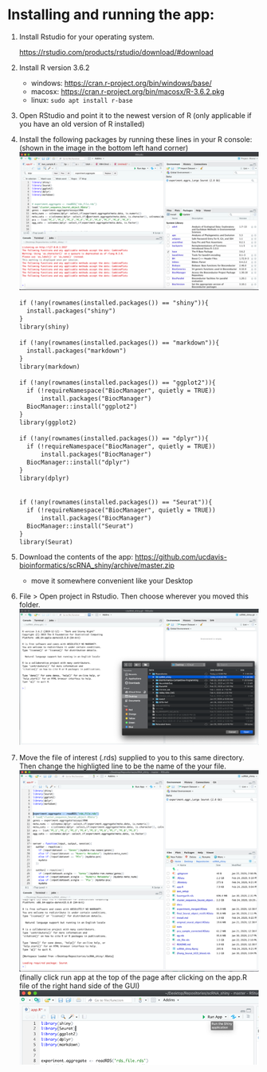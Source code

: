 # Installing and running the app:

1. Install Rstudio for your operating system. 

    https://rstudio.com/products/rstudio/download/#download

2. Install R version 3.6.2
    - windows: https://cran.r-project.org/bin/windows/base/
    - macosx: https://cran.r-project.org/bin/macosx/R-3.6.2.pkg
    - linux: `sudo apt install r-base`

3. Open RStudio and point it to the newest version of R (only applicable if you have an old version of R installed)

4. Install the following packages by running these lines in your R console:
    (shown in the image in the bottom left hand corner)
    ![](.install_images/r_console.png)

    ```
    if (!any(rownames(installed.packages()) == "shiny")){
      install.packages("shiny")
    }
    library(shiny)
    
    if (!any(rownames(installed.packages()) == "markdown")){
      install.packages("markdown")
    }
    library(markdown)
    
    if (!any(rownames(installed.packages()) == "ggplot2")){
      if (!requireNamespace("BiocManager", quietly = TRUE))
          install.packages("BiocManager")
      BiocManager::install("ggplot2")
    }
    library(ggplot2)
    
    if (!any(rownames(installed.packages()) == "dplyr")){
      if (!requireNamespace("BiocManager", quietly = TRUE))
          install.packages("BiocManager")
      BiocManager::install("dplyr")
    }
    library(dplyr)
    
    
    if (!any(rownames(installed.packages()) == "Seurat")){
      if (!requireNamespace("BiocManager", quietly = TRUE))
          install.packages("BiocManager")
      BiocManager::install("Seurat")
    }
    library(Seurat)
    ```

5. Download the contents of the app: https://github.com/ucdavis-bioinformatics/scRNA_shiny/archive/master.zip
    - move it somewhere convenient like your Desktop
    
6. File > Open project in Rstudio. Then choose wherever you moved this folder. 
![](.install_images/open_project.png)

7. Move the file of interest (.rds) supplied to you to this same directory. Then change the highligted line to be the name of the your file.
![](.install_images/line_change.png)
(finally click run app at the top of the page after clicking on the app.R file of the right hand side of the GUI)
![](.install_images/run_app.png)
